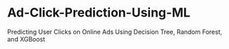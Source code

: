 # Ad-Click-Prediction-Using-ML
Predicting User Clicks on Online Ads Using Decision Tree, Random Forest, and XGBoost

